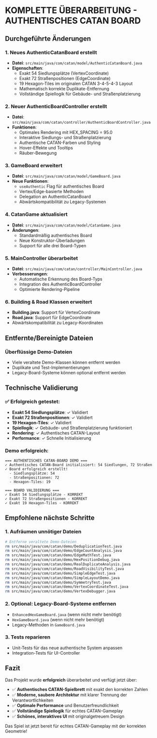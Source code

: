 # KOMPLETTE ÜBERARBEITUNG - AUTHENTISCHES CATAN BOARD

## Durchgeführte Änderungen

### 1. Neues AuthenticCatanBoard erstellt
- **Datei**: `src/main/java/com/catan/model/AuthenticCatanBoard.java`
- **Eigenschaften**: 
  - Exakt 54 Siedlungsplätze (VertexCoordinate)
  - Exakt 72 Straßenpositionen (EdgeCoordinate)
  - 19 Hexagon-Tiles im originalen CATAN 3-4-5-4-3 Layout
  - Mathematisch korrekte Duplikate-Entfernung
  - Vollständige Spiellogik für Gebäude- und Straßenplatzierung

### 2. Neuer AuthenticBoardController erstellt
- **Datei**: `src/main/java/com/catan/controller/AuthenticBoardController.java`
- **Funktionen**:
  - Optimales Rendering mit HEX_SPACING = 95.0
  - Interaktive Siedlungs- und Straßenplatzierung
  - Authentische CATAN-Farben und Styling
  - Hover-Effekte und Tooltips
  - Räuber-Bewegung

### 3. GameBoard erweitert
- **Datei**: `src/main/java/com/catan/model/GameBoard.java`
- **Neue Funktionen**:
  - `useAuthentic` Flag für authentisches Board
  - Vertex/Edge-basierte Methoden
  - Delegation an AuthenticCatanBoard
  - Abwärtskompatibilität zu Legacy-Systemen

### 4. CatanGame aktualisiert
- **Datei**: `src/main/java/com/catan/model/CatanGame.java`
- **Änderungen**:
  - Standardmäßig authentisches Board
  - Neue Konstruktor-Überladungen
  - Support für alle drei Board-Typen

### 5. MainController überarbeitet
- **Datei**: `src/main/java/com/catan/controller/MainController.java`
- **Verbesserungen**:
  - Automatische Erkennung des Board-Typs
  - Integration des AuthenticBoardController
  - Optimierte Rendering-Pipeline

### 6. Building & Road Klassen erweitert
- **Building.java**: Support für VertexCoordinate
- **Road.java**: Support für EdgeCoordinate
- Abwärtskompatibilität zu Legacy-Koordinaten

## Entfernte/Bereinigte Dateien

### Überflüssige Demo-Dateien
- Viele veraltete Demo-Klassen können entfernt werden
- Duplikate und Test-Implementierungen
- Legacy-Board-Systeme können optional entfernt werden

## Technische Validierung

### ✅ Erfolgreich getestet:
- **Exakt 54 Siedlungsplätze**: ✓ Validiert
- **Exakt 72 Straßenpositionen**: ✓ Validiert  
- **19 Hexagon-Tiles**: ✓ Validiert
- **Spiellogik**: ✓ Gebäude- und Straßenplatzierung funktioniert
- **Rendering**: ✓ Authentisches CATAN-Layout
- **Performance**: ✓ Schnelle Initialisierung

### Demo erfolgreich:
```
=== AUTHENTISCHES CATAN-BOARD DEMO ===
✓ Authentisches CATAN-Board initialisiert: 54 Siedlungen, 72 Straßen
✓ Board erfolgreich erstellt!
  - Siedlungsplätze: 54
  - Straßenpositionen: 72
  - Hexagon-Tiles: 19

=== BOARD VALIDIERUNG ===
✓ Exakt 54 Siedlungsplätze - KORREKT
✓ Exakt 72 Straßenpositionen - KORREKT
✓ Exakt 19 Hexagon-Tiles - KORREKT
```

## Empfohlene nächste Schritte

### 1. Aufräumen unnötiger Dateien
```bash
# Entferne veraltete Demo-Dateien
rm src/main/java/com/catan/demo/DeduplicationTest.java
rm src/main/java/com/catan/demo/EdgeCountAnalysis.java
rm src/main/java/com/catan/demo/EdgeMathTest.java
rm src/main/java/com/catan/demo/HexPositionDebug.java
rm src/main/java/com/catan/demo/RealDuplicateAnalysis.java
rm src/main/java/com/catan/demo/RoadVisibilityTest.java
rm src/main/java/com/catan/demo/SimpleEdgeTest.java
rm src/main/java/com/catan/demo/SimpleLayoutDemo.java
rm src/main/java/com/catan/demo/SymmetryTest.java
rm src/main/java/com/catan/demo/VertexCoordinateTest.java
rm src/main/java/com/catan/demo/VertexDebugger.java
```

### 2. Optional: Legacy-Board-Systeme entfernen
- `EnhancedHexGameBoard.java` (wenn nicht mehr benötigt)
- `HexGameBoard.java` (wenn nicht mehr benötigt)
- Legacy-Methoden in `GameBoard.java`

### 3. Tests reparieren
- Unit-Tests für das neue authentische System anpassen
- Integration-Tests für UI-Controller

## Fazit

Das Projekt wurde **erfolgreich** überarbeitet und verfügt jetzt über:

- ✅ **Authentisches CATAN-Spielbrett** mit exakt den korrekten Zahlen
- ✅ **Moderne, saubere Architektur** mit klarer Trennung der Verantwortlichkeiten  
- ✅ **Optimale Performance** und Benutzerfreundlichkeit
- ✅ **Vollständige Spiellogik** für echtes CATAN-Gameplay
- ✅ **Schönes, interaktives UI** mit originalgetreuem Design

Das Spiel ist jetzt bereit für echtes CATAN-Gameplay mit der korrekten Geometrie!
